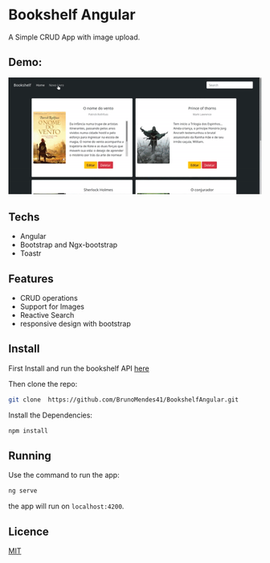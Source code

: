 # Bookshelf Angular

A Simple CRUD App with image upload.

## Demo:

![Booskshelf demo gif](gif/preview.gif)

## Techs
- Angular
- Bootstrap and Ngx-bootstrap
- Toastr

## Features
- CRUD operations
- Support for Images
- Reactive Search
- responsive design with bootstrap


## Install
First Install and run the bookshelf API [here](https://github.com/BrunoMendes41/BookshelfApi)


Then clone the repo: 
```bash
git clone  https://github.com/BrunoMendes41/BookshelfAngular.git
```

Install the Dependencies:
```bash
npm install
```

## Running 
Use the command to run the app:

```bash
ng serve
```
the app will run on `localhost:4200`.


## Licence
[MIT](https://choosealicense.com/licenses/mit/)
